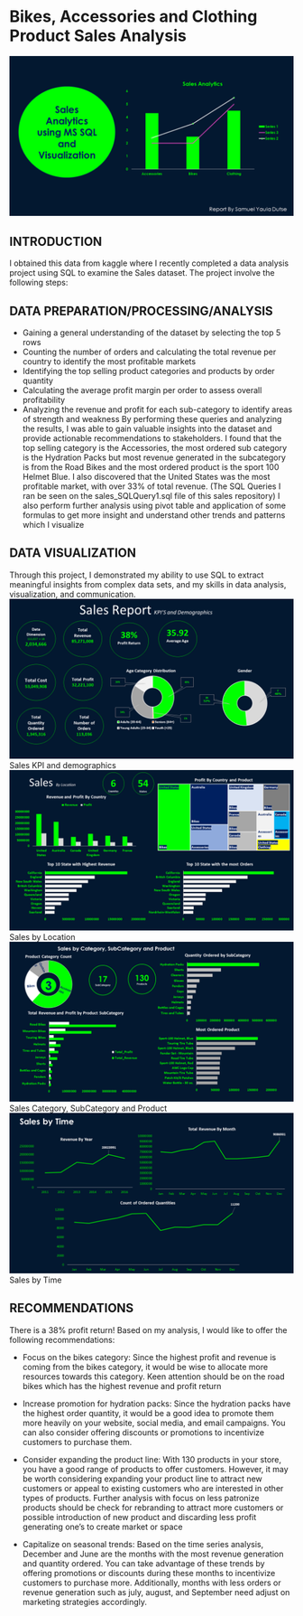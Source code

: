 # Bikes, Accessories and Clothing Product Sales Analysis

![](Presentation1.png)
## INTRODUCTION
I obtained this data from kaggle where I recently completed a data analysis project using SQL to examine the Sales dataset. The project involve the following steps:

## DATA PREPARATION/PROCESSING/ANALYSIS
-	Gaining a general understanding of the dataset by selecting the top 5 rows
-	Counting the number of orders and calculating the total revenue per country to identify the most profitable markets
-	Identifying the top selling product categories and products by order quantity
-	Calculating the average profit margin per order to assess overall profitability
-	Analyzing the revenue and profit for each sub-category to identify areas of strength and weakness
By performing these queries and analyzing the results, I was able to gain valuable insights into the dataset and provide actionable recommendations to stakeholders. I found that the top selling category is the Accessories, the most ordered sub category is the Hydration Packs but most revenue generated in the subcategory is from the Road Bikes and the most ordered product is the sport 100 Helmet Blue. I also discovered that the United States was the most profitable market, with over 33% of total revenue.
(The SQL Queries I ran be seen on the ‪sales_SQLQuery1.sql file of this sales repository)‬‬
I also perform further analysis using pivot table and application of some formulas to get more insight and understand other trends and patterns which I visualize
## DATA VISUALIZATION
Through this project, I demonstrated my ability to use SQL to extract meaningful insights from complex data sets, and my skills in data analysis, visualization, and communication.
![](Slide1.PNG)
Sales KPI and demographics
![](Slide2.PNG)
Sales by Location
![](Slide3.PNG)
Sales Category, SubCategory and Product
![](Slide4.PNG)
Sales by Time

## RECOMMENDATIONS
There is a 38% profit return! Based on my analysis, I would like to offer the following recommendations:

-	Focus on the bikes category: Since the highest profit and revenue is coming from the bikes category, it would be wise to allocate more resources towards this category. Keen attention should be on the road bikes which has the highest revenue and profit return

-	Increase promotion for hydration packs: Since the hydration packs have the highest order quantity, it would be a good idea to promote them more heavily on your website, social media, and email campaigns. You can also consider offering discounts or promotions to incentivize customers to purchase them.

-	Consider expanding the product line: With 130 products in your store, you have a good range of products to offer customers. However, it may be worth considering expanding your product line to attract new customers or appeal to existing customers who are interested in other types of products. Further analysis with focus on less patronize products should be check for rebranding to attract more customers or possible introduction of new product and discarding less profit generating one’s to create market or space

-	Capitalize on seasonal trends: Based on the time series analysis, December and June are the months with the most revenue generation and quantity ordered. You can take advantage of these trends by offering promotions or discounts during these months to incentivize customers to purchase more. Additionally, months with less orders or revenue generation such as july, august, and September need adjust on marketing strategies accordingly.
